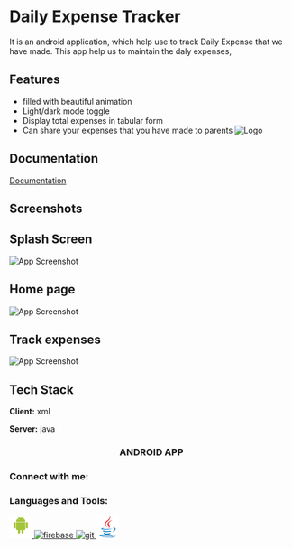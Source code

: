 
# Daily Expense Tracker

It is an android application, which help use to track Daily Expense that we have made.
This app help us to maintain the daly expenses,
## Features
- filled with beautiful animation 
- Light/dark mode toggle
- Display total expenses in tabular form
- Can share your expenses that you have made to parents
![Logo](https://i.postimg.cc/nz5HTppb/logo-budget.gif)
## Documentation
[Documentation](https://linktodocumentation)

## Screenshots
## Splash Screen 
![App Screenshot](https://i.ibb.co/yykzjVv/Splash.png)
## Home page

![App Screenshot](https://i.postimg.cc/15m5r9kT/homepage.png)
## Track expenses
![App Screenshot](https://i.postimg.cc/3RGC1jvK/track.png)
## Tech Stack
**Client:** xml

**Server:** java
<h3 align="center">ANDROID APP</h3>

<h3 align="left">Connect with me:</h3>
<p align="left">
</p>

<h3 align="left">Languages and Tools:</h3>
<p align="left"> <a href="https://developer.android.com" target="_blank" rel="noreferrer"> <img src="https://raw.githubusercontent.com/devicons/devicon/master/icons/android/android-original-wordmark.svg" alt="android" width="40" height="40"/> </a> <a href="https://firebase.google.com/" target="_blank" rel="noreferrer"> <img src="https://www.vectorlogo.zone/logos/firebase/firebase-icon.svg" alt="firebase" width="40" height="40"/> </a> <a href="https://git-scm.com/" target="_blank" rel="noreferrer"> <img src="https://www.vectorlogo.zone/logos/git-scm/git-scm-icon.svg" alt="git" width="40" height="40"/> </a> <a href="https://www.java.com" target="_blank" rel="noreferrer"> <img src="https://raw.githubusercontent.com/devicons/devicon/master/icons/java/java-original.svg" alt="java" width="40" height="40"/> </a> </p>



